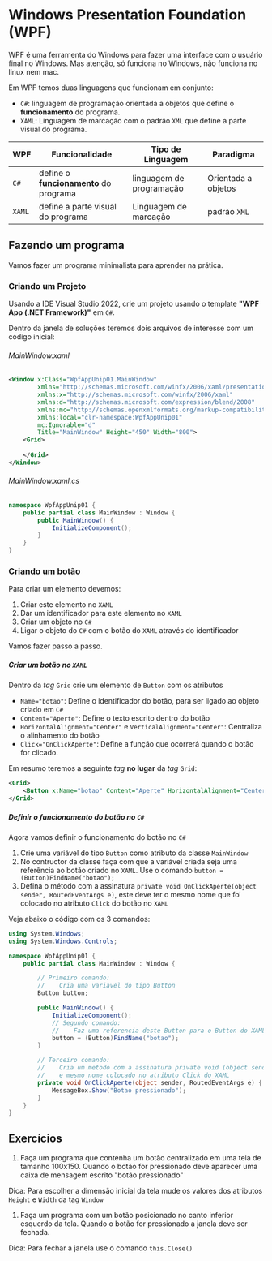 # Windows Presentation Foundation (WPF)

WPF é uma ferramenta do Windows para fazer uma interface com o usuário final no Windows. Mas atenção, só funciona no Windows, não funciona no linux nem mac.

Em WPF temos duas linguagens que funcionam em conjunto:
 - `C#`: linguagem de programação orientada a objetos que define o **funcionamento** do programa.
 - `XAML`: Linguagem de marcação com o padrão `XML` que define a parte visual do programa.

| WPF         | Funcionalidade | Tipo de Linguagem | Paradigma |
| -------- | ------- | ---| --- |
| `C#`  | define o **funcionamento** do programa    | linguagem de programação | Orientada a objetos |
| `XAML` | define a parte visual do programa | Linguagem de marcação | padrão `XML` |

## Fazendo um programa

Vamos fazer um programa minimalista para aprender na prática.

### Criando um Projeto

Usando a IDE Visual Studio 2022, crie um projeto usando o template **"WPF App (.NET Framework)"** em `C#`.

Dentro da janela de soluções teremos dois arquivos de interesse com um código inicial:

###### MainWindow.xaml
```xml
<Window x:Class="WpfAppUnip01.MainWindow"
        xmlns="http://schemas.microsoft.com/winfx/2006/xaml/presentation"
        xmlns:x="http://schemas.microsoft.com/winfx/2006/xaml"
        xmlns:d="http://schemas.microsoft.com/expression/blend/2008"
        xmlns:mc="http://schemas.openxmlformats.org/markup-compatibility/2006"
        xmlns:local="clr-namespace:WpfAppUnip01"
        mc:Ignorable="d"
        Title="MainWindow" Height="450" Width="800">
    <Grid>
        
    </Grid>
</Window>
```


###### MainWindow.xaml.cs
```cs
namespace WpfAppUnip01 {
    public partial class MainWindow : Window {
        public MainWindow() {
            InitializeComponent();
        }
    }
}
```

### Criando um botão

Para criar um elemento devemos:
1. Criar este elemento no `XAML`
1. Dar um identificador para este elemento no `XAML`
1. Criar um objeto no `C#`
1. Ligar o objeto do `C#` com o botão do `XAML` através do identificador

Vamos fazer passo a passo.

##### Criar um botão no `XAML`

Dentro da *tag* `Grid` crie um elemento de `Button` com os atributos
 - `Name="botao"`: Define o identificador do botão, para ser ligado ao objeto criado em `C#`
 - `Content="Aperte"`: Define o texto escrito dentro do botão
 - `HorizontalAlignment="Center"` e `VerticalAlignment="Center"`: Centraliza o alinhamento do botão
 - `Click="OnClickAperte"`: Define a função que ocorrerá quando o botão for clicado.

Em resumo teremos a seguinte *tag* **no lugar** da *tag* `Grid`:

```xml
<Grid>
    <Button x:Name="botao" Content="Aperte" HorizontalAlignment="Center" VerticalAlignment="Center" Click="OnClickAperte"/>
</Grid>
```

##### Definir o funcionamento do botão no `C#`

Agora vamos definir o funcionamento do botão no `C#`

1. Crie uma variável do tipo `Button` como atributo da classe `MainWindow`
1. No contructor da classe faça com que a variável criada seja uma referência ao botão criado no `XAML`. Use o comando `button = (Button)FindName("botao");`
1. Defina o método com a assinatura `private void OnClickAperte(object sender, RoutedEventArgs e)`, este deve ter o mesmo nome que foi colocado no atributo `Click` do botão no `XAML`

Veja abaixo o código com os 3 comandos:

``` cs
using System.Windows;
using System.Windows.Controls;

namespace WpfAppUnip01 {
    public partial class MainWindow : Window {

        // Primeiro comando:
        //    Cria uma variavel do tipo Button
        Button button;

        public MainWindow() {
            InitializeComponent();
            // Segundo comando:
            //    Faz uma referencia deste Button para o Button do XAML
            button = (Button)FindName("botao");
        }

        // Terceiro comando:
        //    Cria um metodo com a assinatura private void (object sender, RoutedEventArgs e)
        //    e mesmo nome colocado no atributo Click do XAML
        private void OnClickAperte(object sender, RoutedEventArgs e) {
            MessageBox.Show("Botao pressionado");
        }
    }
}
```

## Exercícios

1. Faça um programa que contenha um botão centralizado em uma tela de tamanho 100x150. Quando o botão for pressionado deve aparecer uma caixa de mensagem escrito "botão pressionado"

Dica: Para escolher a dimensão inicial da tela mude os valores dos atributos `Height` e `Width` da tag `Window`

1. Faça um programa com um botão posicionado no canto inferior esquerdo da tela. Quando o botão for pressionado a janela deve ser fechada.

Dica: Para fechar a janela use o comando `this.Close()` 

